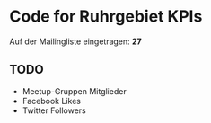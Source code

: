 # Code for Ruhrgebiet KPIs

Auf der Mailingliste eingetragen: **27**


## TODO

* Meetup-Gruppen Mitglieder
* Facebook Likes
* Twitter Followers

